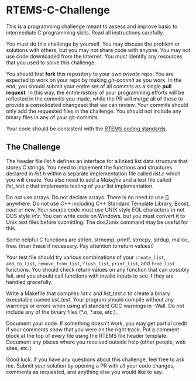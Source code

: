 # RTEMS-C-Challenge

This is a programming challenge meant to assess and improve basic to intermediate C programming skills. Read all instructions carefully.

You must do this challenge by yourself. You may discuss the problem or solutions with others, but you may not share code with anyone. You may not use code downloaded from the Internet. You *must* identify any resources that you used to solve this challenge.

You should first **fork** this repository to your own *private* repo. You are expected to work on your repo by making *git-commit* as you work. In the end, you should submit your entire set of all commits as a single **pull request**. In this way, the entire *history* of your programming efforts will be reflected in the commits you made, while the PR will merge all of these to provide a consolidated changeset that we can review. Your commits should only add the requested files in the challenge. You should not include any binary files in any of your git-commits.

Your code should be consistent with the [RTEMS coding standards](https://docs.rtems.org/branches/master/eng/coding.html).

The Challenge
-------------

The header file *list.h* defines an interface for a linked list data structure that stores C strings. You need to implement the functions and structures declared in *list.h* within a separate implementation file called *list.c* which you will create. You also need to add a *Makefile* and a test file called *list_test.c* that implements testing of your list implementation.

Do not use arrays. Do not declare arrays. There is no need to use [] anywhere. Do not use C++ including C++ Standard Template Library, Boost, cout or new. Your source code must use UNIX style EOL characters \n not DOS style \n\r. You can write code on Windows, but you must convert it to Unix text files before submitting. The dos2unix command may be useful for this.

Some helpful C functions are strlen, strncmp, printf, strncpy, strdup, malloc, free.  (man these if necessary. Pay attention to return values!)

Your test file should try various combinations of your `create_list`, `add_to_list`, `remove_from_list`, `flush_list`, `print_list`, and `free_list` functions. You should check return values on any function that can possibly fail, and you should call functions with invalid inputs to see if they are handled gracefully.

Write a Makefile that compiles *list.c* and *list_test.c* to create a binary executable named *list_test*.  Your program should compile without any warnings or errors when using all standard GCC warnings in -Wall. Do not include any of the binary files (\*.o, \*.exe, etc.).

Document your code. If something doesn’t work, you may get partial credit if your comments show that you were on the right track. Put a comment block at the top of every file using the RTEMS file header template. Document any places where you received outside help (other people, web sites, etc.).

Good luck. If you have any questions about this challenge, feel free to ask me. Submit your solution by opening a PR with all your code changes, comments as requested, and anything else you would like to say.


